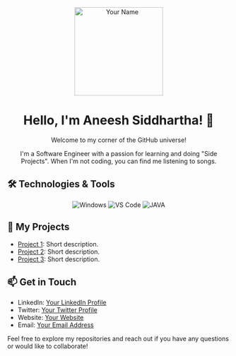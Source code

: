 <div align="center">
  <img src="https://your-image-url.com/your-image.png" alt="Your Name" width="200" height="200">
  <h1>Hello, I'm Aneesh Siddhartha! 👋</h1>
  <p>Welcome to my corner of the GitHub universe!</p>
  <p>I'm a Software Engineer with a passion for learning and doing "Side Projects". When I'm not coding, you can find me listening to songs.</p>
</div>

## 🛠️ Technologies & Tools

<p align="center">
  <img src="https://shields.io/badge/Windows--9cf?style=flat&llogo=Windows" alt="Windows">
  <img src="https://img.shields.io/badge/Editor-VS_Code-informational?style=flat&logo=visual-studio-code&logoColor=white&color=007ACC" alt="VS Code">
  <img src="https://img.shields.io/badge/Java-ED8B00?style=flat&logo=openjdk&logoColor=white" alt="JAVA">
  
  <!-- Add more badges for your preferred technologies/tools -->
</p>

## 🚀 My Projects

- [Project 1](link-to-project-1): Short description.
- [Project 2](link-to-project-2): Short description.
- [Project 3](link-to-project-3): Short description.

## 📫 Get in Touch

- LinkedIn: [Your LinkedIn Profile](link-to-linkedin)
- Twitter: [Your Twitter Profile](link-to-twitter)
- Website: [Your Website](link-to-website)
- Email: [Your Email Address](mailto:youremail@example.com)

Feel free to explore my repositories and reach out if you have any questions or would like to collaborate!
